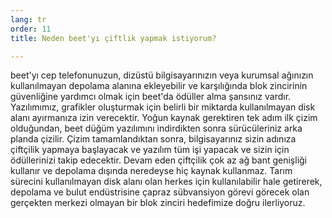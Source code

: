 ```yaml
---
lang: tr
order: 11
title: Neden beet'yı çiftlik yapmak istiyorum?

---
```


beet'yı cep telefonunuzun, dizüstü bilgisayarınızın veya kurumsal ağınızın kullanılmayan depolama alanına ekleyebilir ve karşılığında blok zincirinin güvenliğine yardımcı olmak için beet'da ödüller alma şansınız vardır. Yazılımımız, grafikler oluşturmak için belirli bir miktarda kullanılmayan disk alanı ayırmanıza izin verecektir. Yoğun kaynak gerektiren tek adım ilk çizim olduğundan, beet düğüm yazılımını indirdikten sonra sürücüleriniz arka planda çizilir. Çizim tamamlandıktan sonra, bilgisayarınız sizin adınıza çiftçilik yapmaya başlayacak ve yazılım tüm işi yapacak ve sizin için ödüllerinizi takip edecektir. Devam eden çiftçilik çok az ağ bant genişliği kullanır ve depolama dışında neredeyse hiç kaynak kullanmaz. Tarım sürecini kullanılmayan disk alanı olan herkes için kullanılabilir hale getirerek, depolama ve bulut endüstrisine çapraz sübvansiyon görevi görecek olan gerçekten merkezi olmayan bir blok zinciri hedefimize doğru ilerliyoruz.
